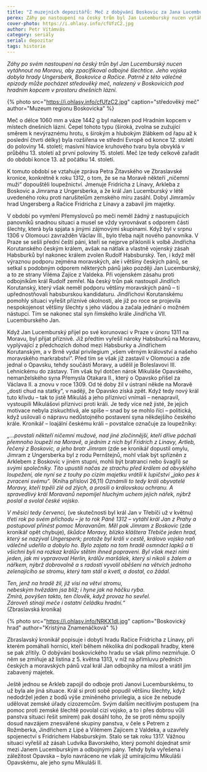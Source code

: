 ```yaml
---
title: "Z muzejních depozitářů: Meč z dobývání Boskovic za Jana Lucemburského"
perex: Záhy po nastoupení na český trůn byl Jan Lucemburský nucen vytáhnout na Moravu. Z této válečné epizody může pocházet středověký meč, nalezený v Boskovicích.
cover-photo: https://i.ohlasy.info/cfUfzC2.jpg
author: Petr Vítámvás
category: seriály
serial: depozitar
tags: historie
---
```


*Záhy po svém nastoupení na český trůn byl Jan Lucemburský nucen vytáhnout na Moravu, aby zpacifikoval odbojné šlechtice. Jeho vojska dobyla hrady Ungersberk, Boskovice a Račice. Patrně z této válečné epizody může pocházet středověký meč, nalezený v Boskovicích pod hradním kopcem v prostoru dnešních lázní.*

{% photo src="https://i.ohlasy.info/cfUfzC2.jpg" caption="středověký meč" author="Muzeum regionu Boskovicka" %}

Meč o délce 1060 mm a váze 1442 g byl nalezen pod Hradním kopcem v místech dnešních lázní. Čepel tohoto typu (široká, zvolna se zužující směrem k nevýraznému hrotu, s širokým a hlubokým žlábkem od řapu až k poslední čtvrti délky) byla rozšířena ve střední Evropě od konce 12. století do poloviny 14. století; masívní hlavice kruhového tvaru byla obvyklá v průběhu 13. století až první poloviny 15. století. Meč lze tedy celkově zařadit do období konce 13. až počátku 14. století.

K tomuto období se vztahuje zpráva Petra Žitavského ve Zbraslavské kronice, konkrétně k roku 1312, o tom, že se na Moravě někteří „ničemní muži“ dopouštěli loupežnictví. Jmenuje Fridricha z Línavy, Arkleba z Boskovic a Jimrama z Ungersberka, a že král Jan Lucemburský v létě uvedeného roku proti narušitelům zemského míru zasáhl. Dobyl Jimramův hrad Ungersberg a Račice Fridricha z Línavy a zabavil jim majetky. 

V období po vymření Přemyslovců po meči neměl žádný z nastupujících panovníků snadnou situaci a musel se vždy vyrovnávat s odporem části šlechty, která byla spjata s jinými zájmovými skupinami. Když byl v srpnu 1306 v Olomouci zavražděn Václav III., bylo třeba najít nového panovníka. V Praze se sešli přední čeští páni, kteří se nejprve přiklonili k volbě Jindřicha Korutanského českým králem, avšak na nátlak a vlastně vojenský zásah Habsburků byl nakonec králem zvolen Rudolf Habsburský. Ten, i když měl výraznou podporu zejména moravských, ale i většiny českých pánů, se setkal s podobným odporem některých pánů jako později Jan Lucemburský, a to ze strany Viléma Zajíce z Valdeka. Při vojenském zásahu proti odbojníkům král Rudolf zemřel. Na český trůn pak nastoupil Jindřich Korutanský, který však neměl podporu většiny moravských pánů – ti upřednostňovali habsburskou kandidaturu. Jindřichovi Korutanskému pomohly situaci vyřešit příznivé okolnosti, ale již po roce se projevila nespokojenost většiny šlechty s jeho vládou a začala jednání o možném nástupci. Tím se nakonec stal syn římského krále Jindřicha VII. Lucemburského Jan. 

Když Jan Lucemburský přijel po své korunovaci v Praze v únoru 1311 na Moravu, byl přijat příznivě. Již předtím vyřešil nároky Habsburků na Moravu, vyplývající z předchozích dohod mezi Habsburky a Jindřichem Korutanským, a v Brně vydal privilegium „všem věrným království a našeho moravského markrabství“. Před tím se však již zastavil v Olomouci a zde jednal o Opavsku, tehdy součásti Moravy, a udělil je Boleslavovi III. Lehnickému do zástavy. Tím však byl dotčen nárok Mikuláše Opavského, nemanželského syna Přemysla Otakara II., který o Opavsko přišel za Václava II. a znovu v roce 1309. Od té doby žil v ústraní někde na Moravě „dosti chud na statky“, v naději, že Opavsko získá zpět. Když tedy nový král tuto křivdu – tak to jistě Mikuláš a jeho příznivci vnímali – nenapravil, vystoupili Mikulášovi příznivci proti králi. Je tedy více než jisté, že jejich motivace nebyla ziskuchtivá, ale spíše – snad by se mohlo říci – politická, když usilovali o nápravu nedůstojného postavení syna někdejšího českého krále. Kronikář – loajální českému králi – povstalce označuje za loupežníky:

*„…povstali někteří ničemní mužové, nad jiné zločinnější, kteří dříve páchali přemnoho loupeží na Moravě, a jedním z nich byl Fridrich z Linavy, Artleb, řečený z Boskovic, a jeho bratr Jimram* (zde se kronikář dopustil omylu, Jimram z Ungersberka byl z rodu Pernštejnů, mohl však být spřízněn z Arklebem z Boskovic v jiném stupni, mohli být bratranci nebo švagři) *se svými společníky. Tito upustili načas ze strachu před králem od obvyklého loupežení, ale nyní se z touhy po cizím majetku vrátili k lupičství „jako pes k zvracení svému“.* (Kniha přísloví 26,11) *Oznámili to tedy králi obyvatelé Moravy, kteří trpěli zlé od zlých, a prosili o královskou ochranu. A spravedlivý král Moravanů nepomíjel hluchým uchem jejich nářek, nýbrž poslal a svolal české vojsko.*

*V měsíci tedy červenci,* (ve skutečnosti byl král Jan v Třebíči už v květnu) *třetí rok po svém příchodu – je to rok Páně 1312 – vytáhl král Jan z Prahy a postupoval přinést pomoc Moravanům. Měl pak Jimram z Boskovic* (zde kronikář opět chybuje), *škůdce Moravy, blízko kláštera Třebíče jeden hrad, který se nazýval Ungersperk; protože byl králi v cestě, královo vojsko naň válečně udeřilo a dobylo ho. Bylo zajato na tom hradě osmnáct lapků a ti všichni byli na rozkaz králův stětím ihned popraveni. Byl však mezi nimi jeden, jak mi vypravoval Herlin, králův maršálek, který si nikoli s žalem a nářkem, nýbrž dobrovolně a s radostí vyvolil oběšení na větvích jednoho zelenajícího se stromu, který tam stál a kvetl, a dostal, co žádal.*

*Ten, jenž na hradě žil, již visí na větvi stromu,  
nebeským hvězdám jsa blíž; i hyne jak na háčku ryba.  
Zmírá, povýšen takto, ten člověk, když provaz ho sevřel.  
Zároveň stínají meče i ostatní čeládku hradní.“*  
(Zbraslavská kronika)

{% photo src="https://i.ohlasy.info/NRKX1dI.jpg" caption="Boskovický hrad" author="Kristýna Znamenáčková" %}

Zbraslavský kronikář popisuje i dobytí hradu Račice Fridricha z Línavy, při kterém pomáhali horníci, kteří během několika dní podkopali hradby, které se pak zřítily. O dobývání boskovického hradu se však přímo nezmiňuje. O něm se zmiňuje až listina z 5. května 1313, v níž na přímluvu předních českých a moravských pánů vzal král Jan odbojníky na milost a vrátil jim zabavený majetek.

Ještě jednou se Arkleb zapojil do odboje proti Janovi Lucemburskému, to už byla ale jiná situace. Král si proti sobě popudil většinu šlechty, když nedodržel jeden z bodů výše zmíněného privilegia, a sice že nebude udělovat zemské úřady cizozemcům. Svým dalším necitlivým postupem (na pomoc proti zemské šlechtě povolal cizí vojsko, a to i přes dobrou vůli panstva situaci řešit smírem) pak dosáhl toho, že se proti němu spojily dosud navzájem znesvářené skupiny panstva, v čele s Petrem z Rožmberka, Jindřichem z Lipé a Vilémem Zajícem z Valdeka, a uzavřely spojenectví s Fridrichem Habsburským. Stalo se tak roku 1317. Vážnou situaci vyřešil až zásah Ludvíka Bavorského, který pomohl dojednat smír mezi Janem Lucemburským a odbojnými pány. Tehdy byla vyřešena i záležitost Opavska – bylo navráceno ne však již umírajícímu Mikuláši Opavskému, ale jeho synu Mikuláši II.
